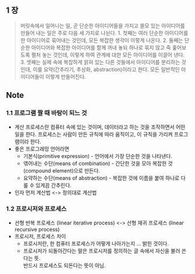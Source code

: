 ## 1 장 
> 머릿속에서 일어나는 일, 곧 단순한 아이디어들을 가지고 쓸모 있는 아이디어를 만들어 내는 일은 주로 다음 세 가지로 나뉜다. 1. 첫째는 여러 단순한 아이디어를 한 아이디어로 묶어내는 것인데, 모든 복잡한 생각이 이렇게 나온다. 2. 둘째는 단순한 아이디어와 복잡한 아이디어를 함께 꺼내 놓되 하나로 묶지 않고 죽 훑어보도록 펼처 놓는 것인데, 이렇게 하여 관계에 대한 모든 아이디어를 이끌어 낸다. 3. 셋째는 실제 속에 복잡하게 얽혀 있는 다른 것들에서 아이디어를 분리하는 것인데, 이를 요약(간추리기, 추상화, abstraction)이라고 한다. 모든 일반적인 아이디어들이 이렇게 만들어진다.  
## Note 

### 1.1 프로그램 짤 때 바탕이 되느 것
- 계산 프로세스란 컴퓨터 속에 있는 것이며, 데이터라고 하는 것을 조작하면서 어떤 일을 한다. 프로세스는 사람이 만든 규칙에 따라 움직이고, 이 규칙을 가리켜 프로그램이라 한다.  
- 좋은 프로그래밍 언어라면  
  - 기본식(primitive expression) - 언어에서 가장 단순한 것을 나타낸다.  
  - 엮어내는 수단(means of combination) - 간단한 것을 모아 복잡한 것(compound element)으로 만든다.  
  - 요약하는 수단(means of abstraction) - 복잡한 것에 이름을 붙여 하나로 다룰 수 있게끔 간추린다.  
- 인자 먼저 계산법 <-> 정의대로 계산법  

### 1.2 프로시저와 프로세스 
- 선형 반복 프로세스 (linear iterative process) <-> 선형 재귀 프로세스 (linear recursive process)
- 프로시저, 프로세스 차이
  - 프로시저란, 한 컴퓨터 프로세스가 어떻게 나아가는지 ... 밝힌 것이다.
  - 프로시저가 되돌아간다는 말은 프로시저를 정의하는 글 속에서 자신을 불러 쓴다는 뜻.  
    반드시 프로세스도 되돈다는 뜻이 아님.
